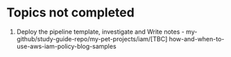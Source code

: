 
# Topics not completed

1. Deploy the pipeline template, investigate and Write notes -
my-github/study-guide-repo/my-pet-projects/iam/[TBC] how-and-when-to-use-aws-iam-policy-blog-samples
